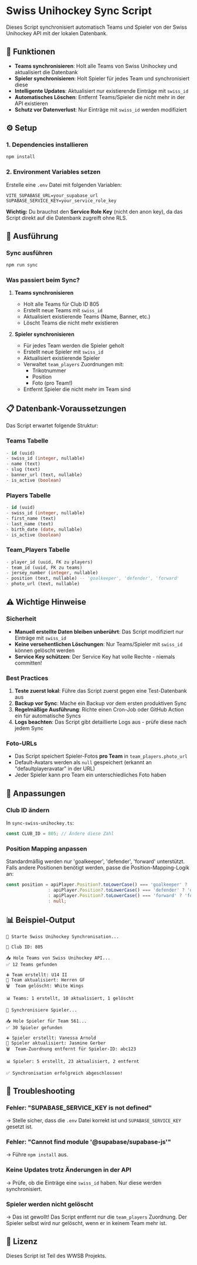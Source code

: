 # Swiss Unihockey Sync Script

Dieses Script synchronisiert automatisch Teams und Spieler von der Swiss Unihockey API mit der lokalen Datenbank.

## 🎯 Funktionen

- **Teams synchronisieren**: Holt alle Teams von Swiss Unihockey und aktualisiert die Datenbank
- **Spieler synchronisieren**: Holt Spieler für jedes Team und synchronisiert diese
- **Intelligente Updates**: Aktualisiert nur existierende Einträge mit `swiss_id`
- **Automatisches Löschen**: Entfernt Teams/Spieler die nicht mehr in der API existieren
- **Schutz vor Datenverlust**: Nur Einträge mit `swiss_id` werden modifiziert

## ⚙️ Setup

### 1. Dependencies installieren

```bash
npm install
```

### 2. Environment Variables setzen

Erstelle eine `.env` Datei mit folgenden Variablen:

```env
VITE_SUPABASE_URL=your_supabase_url
SUPABASE_SERVICE_KEY=your_service_role_key
```

**Wichtig:** Du brauchst den **Service Role Key** (nicht den anon key), da das Script direkt auf die Datenbank zugreift ohne RLS.

## 🚀 Ausführung

### Sync ausführen

```bash
npm run sync
```

### Was passiert beim Sync?

1. **Teams synchronisieren**
   - Holt alle Teams für Club ID 805
   - Erstellt neue Teams mit `swiss_id`
   - Aktualisiert existierende Teams (Name, Banner, etc.)
   - Löscht Teams die nicht mehr existieren

2. **Spieler synchronisieren**
   - Für jedes Team werden die Spieler geholt
   - Erstellt neue Spieler mit `swiss_id`
   - Aktualisiert existierende Spieler
   - Verwaltet `team_players` Zuordnungen mit:
     - Trikotnummer
     - Position
     - Foto (pro Team!)
   - Entfernt Spieler die nicht mehr im Team sind

## 📋 Datenbank-Voraussetzungen

Das Script erwartet folgende Struktur:

### Teams Tabelle
```sql
- id (uuid)
- swiss_id (integer, nullable)
- name (text)
- slug (text)
- banner_url (text, nullable)
- is_active (boolean)
```

### Players Tabelle
```sql
- id (uuid)
- swiss_id (integer, nullable)
- first_name (text)
- last_name (text)
- birth_date (date, nullable)
- is_active (boolean)
```

### Team_Players Tabelle
```sql
- player_id (uuid, FK zu players)
- team_id (uuid, FK zu teams)
- jersey_number (integer, nullable)
- position (text, nullable) -- 'goalkeeper', 'defender', 'forward'
- photo_url (text, nullable)
```

## ⚠️ Wichtige Hinweise

### Sicherheit

- **Manuell erstellte Daten bleiben unberührt**: Das Script modifiziert nur Einträge mit `swiss_id`
- **Keine versehentlichen Löschungen**: Nur Teams/Spieler mit `swiss_id` können gelöscht werden
- **Service Key schützen**: Der Service Key hat volle Rechte - niemals committen!

### Best Practices

1. **Teste zuerst lokal**: Führe das Script zuerst gegen eine Test-Datenbank aus
2. **Backup vor Sync**: Mache ein Backup vor dem ersten produktiven Sync
3. **Regelmäßige Ausführung**: Richte einen Cron-Job oder GitHub Action ein für automatische Syncs
4. **Logs beachten**: Das Script gibt detaillierte Logs aus - prüfe diese nach jedem Sync

### Foto-URLs

- Das Script speichert Spieler-Fotos **pro Team** in `team_players.photo_url`
- Default-Avatars werden als `null` gespeichert (erkannt an "defaultplayeravatar" in der URL)
- Jeder Spieler kann pro Team ein unterschiedliches Foto haben

## 🔧 Anpassungen

### Club ID ändern

In `sync-swiss-unihockey.ts`:

```typescript
const CLUB_ID = 805; // Ändere diese Zahl
```

### Position Mapping anpassen

Standardmäßig werden nur 'goalkeeper', 'defender', 'forward' unterstützt.
Falls andere Positionen benötigt werden, passe die Position-Mapping-Logik an:

```typescript
const position = apiPlayer.Position?.toLowerCase() === 'goalkeeper' ? 'goalkeeper' 
                : apiPlayer.Position?.toLowerCase() === 'defender' ? 'defender'
                : apiPlayer.Position?.toLowerCase() === 'forward' ? 'forward'
                : null;
```

## 📊 Beispiel-Output

```
🚀 Starte Swiss Unihockey Synchronisation...

📍 Club ID: 805

📥 Hole Teams von Swiss Unihockey API...
✅ 12 Teams gefunden

➕ Team erstellt: U14 II
🔄 Team aktualisiert: Herren GF
🗑️  Team gelöscht: White Wings

📊 Teams: 1 erstellt, 10 aktualisiert, 1 gelöscht

🔄 Synchronisiere Spieler...

📥 Hole Spieler für Team 561...
✅ 30 Spieler gefunden

➕ Spieler erstellt: Vanessa Arnold
🔄 Spieler aktualisiert: Jasmine Gerber
🗑️  Team-Zuordnung entfernt für Spieler-ID: abc123

📊 Spieler: 5 erstellt, 23 aktualisiert, 2 entfernt

✅ Synchronisation erfolgreich abgeschlossen!
```

## 🐛 Troubleshooting

### Fehler: "SUPABASE_SERVICE_KEY is not defined"

→ Stelle sicher, dass die `.env` Datei korrekt ist und `SUPABASE_SERVICE_KEY` gesetzt ist.

### Fehler: "Cannot find module '@supabase/supabase-js'"

→ Führe `npm install` aus.

### Keine Updates trotz Änderungen in der API

→ Prüfe, ob die Einträge eine `swiss_id` haben. Nur diese werden synchronisiert.

### Spieler werden nicht gelöscht

→ Das ist gewollt! Das Script entfernt nur die `team_players` Zuordnung.
   Der Spieler selbst wird nur gelöscht, wenn er in keinem Team mehr ist.

## 📝 Lizenz

Dieses Script ist Teil des WWSB Projekts.
